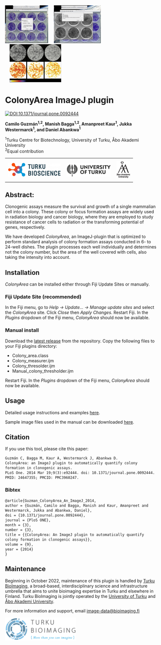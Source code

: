 <p float='left'>
    <img src='images/ColonyArea-Figure01.jpg' style="height:125px;width:auto;"/>
    <img src='images/ColonyArea-Figure04.jpg' style="height:125px;width:auto;margin-left:15px;"/>
    <img src='images/ColonyArea-Figure07.jpg' style="height:125px;width:auto;margin-left:15px;"/>
</p>

# ColonyArea ImageJ plugin

[![DOI:10.1371/journal.pone.0092444](http://img.shields.io/badge/DOI-10.1371/journal.pone.0092444-00AEEF.svg)](https://doi.org/10.1371/journal.pone.0092444)

**Camilo Guzmán<sup>1,2</sup>, Manish Bagga<sup>1,2</sup>, Amanpreet Kaur<sup>1</sup>, Jukka Westermarck<sup>1</sup>, and Daniel Abankwa<sup>1</sup>**

<sup>1</sup>Turku Centre for Biotechnology, University of Turku, Åbo Akademi University  
<sup>2</sup>Equal contribution

<table style='border-collapse: collapse; border-style:hidden';>
<tr style='padding:10px;'>
<td style='padding: 10px;'><a href='https://bioscience.fi' target='_blank'><img src='images/turku_bioscience_logo_RGB-300x78.png' width='auto' height='45'/></a></td>
<td style='padding: 10px;'><a href='https://utu.fi' target='_blank'><img src='images/UTU_logo_EN_RGB.png' width='auto' height='45'/></a></td>
<td style='padding: 10px;'><a href='https://abo.fi' target='_blank'><img src='images/aaenglogobasicbw2009.png' width='auto' height='55'/></a></td>
</tr>
</table>

## Abstract:

Clonogenic assays measure the survival and growth of a single mammalian cell into a colony. These colony or focus formation assays are widely used in radiation biology and cancer biology, where they are employed to study resistance of cancer cells to radiation or the transforming potential of genes, respectively.

We have developed _ColonyArea_, an ImageJ-plugin that is optimized to perform standard analysis of colony formation assays conducted in 6- to 24-well dishes. The plugin processes each well individually and determines not the colony number, but the area of the well covered with cells, also taking the intensity into account.

## Installation

_ColonyArea_ can be installed either through Fiji Update Sites or manually.

### Fiji Update Site (recommended)

In the Fiji menu, go to _Help -> Update... -> Manage update sites_ and select the _ColonyArea_ site. Click _Close_ then _Apply Changes_. Restart Fiji. In the _Plugins_ dropdown of the Fiji menu, _ColonyArea_ should now be available.

### Manual install

Download the [latest release](https://github.com/Turku-BioImaging/ColonyArea/releases) from the repository. Copy the following files to your Fiji plugins directory:

- Colony_area.class
- Colony_measurer.ijm
- Colony_thresolder.ijm
- Manual_colony_thresholder.ijm

Restart Fiji. In the _Plugins_ dropdown of the Fiji menu, _ColonyArea_ should now be available.

## Usage

Detailed usage instructions and examples [here](https://github.com/Turku-BioImaging/ColonyArea/blob/main/USAGE.md).

Sample image files used in the manual can be downloaded [here](https://b2share.eudat.eu/records/39fa39965b314f658e4a198a78d7f6b5).

## Citation

If you use this tool, please cite this paper:

```
Guzmán C, Bagga M, Kaur A, Westermarck J, Abankwa D.
ColonyArea: an ImageJ plugin to automatically quantify colony formation in clonogenic assays.
PLoS One. 2014 Mar 19;9(3):e92444. doi: 10.1371/journal.pone.0092444. PMID: 24647355; PMCID: PMC3960247.
```

### Bibtex

```
@article{Guzman_ColonyArea_An_ImageJ_2014,
author = {Guzmán, Camilo and Bagga, Manish and Kaur, Amanpreet and Westermarck, Jukka and Abankwa, Daniel},
doi = {10.1371/journal.pone.0092444},
journal = {PloS ONE},
month = {3},
number = {3},
title = {{ColonyArea: An ImageJ plugin to automatically quantify colony formation in clonogenic assays}},
volume = {9},
year = {2014}
}
```

## Maintenance

Beginning in October 2022, maintenance of this plugin is handled by [Turku BioImaging](https://bioimaging.fi), a broad-based, interdisciplinary science and infrastructure umbrella that aims to unite bioimaging expertise in Turku and elsewhere in Finland. Turku BioImaging is jointly operated by the [University of Turku](https://utu.fi) and [Åbo Akademi University](https://abo.fi).

For more information and support, email [image-data@bioimaging.fi](mailto:image-data@bioimaging.fi)

<p float='left'>
    <img src='images/BioImaging_logo_posa_vaaka.jpg' style="height:75px;width:auto;"/>
</p>
